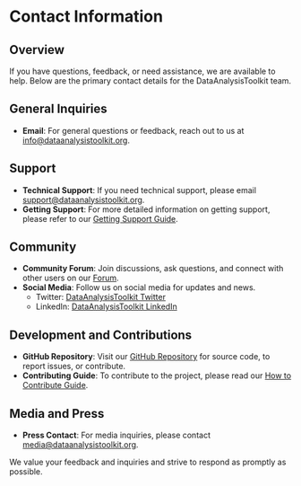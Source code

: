 # Contact Information

## Overview

If you have questions, feedback, or need assistance, we are available to help. Below are the primary contact details for the DataAnalysisToolkit team.

## General Inquiries

- **Email**: For general questions or feedback, reach out to us at [info@dataanalysistoolkit.org](mailto:info@dataanalysistoolkit.org).

## Support

- **Technical Support**: If you need technical support, please email [support@dataanalysistoolkit.org](mailto:support@dataanalysistoolkit.org).
- **Getting Support**: For more detailed information on getting support, please refer to our [Getting Support Guide](link-to-getting-support-guide).

## Community

- **Community Forum**: Join discussions, ask questions, and connect with other users on our [Forum](link-to-community-forum).
- **Social Media**: Follow us on social media for updates and news.
  - Twitter: [DataAnalysisToolkit Twitter](link-to-twitter)
  - LinkedIn: [DataAnalysisToolkit LinkedIn](link-to-linkedin)

## Development and Contributions

- **GitHub Repository**: Visit our [GitHub Repository](link-to-github-repository) for source code, to report issues, or contribute.
- **Contributing Guide**: To contribute to the project, please read our [How to Contribute Guide](link-to-how-to-contribute-guide).

## Media and Press

- **Press Contact**: For media inquiries, please contact [media@dataanalysistoolkit.org](mailto:media@dataanalysistoolkit.org).

We value your feedback and inquiries and strive to respond as promptly as possible.
